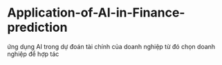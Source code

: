 # Application-of-AI-in-Finance-prediction
ứng dụng AI trong dự đoán tài chính của doanh nghiệp từ đó chọn doanh nghiệp để hợp tác
